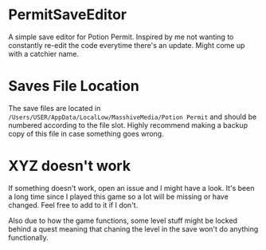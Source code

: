 # PermitSaveEditor
A simple save editor for Potion Permit. Inspired by me not wanting to constantly re-edit the code everytime there's an update. Might come up with a catchier name.

# Saves File Location
The save files are located in `/Users/USER/AppData/LocalLow/MasshiveMedia/Potion Permit` and should be numbered according to the file slot. Highly recommend making a backup copy of this file in case something goes wrong.

# XYZ doesn't work
If something doesn't work, open an issue and I might have a look. It's been a long time since I played this game so a lot will be missing or have changed. Feel free to add to it if I don't.

Also due to how the game functions, some level stuff might be locked behind a quest meaning that chaning the level in the save won't do anything functionally.